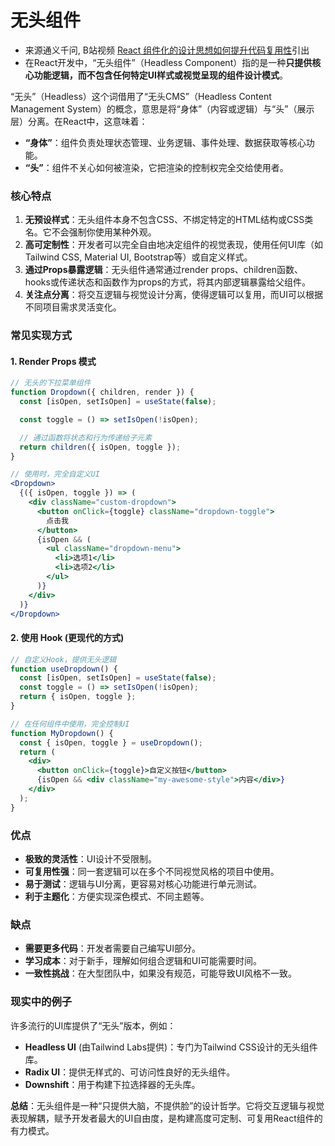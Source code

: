 # 无头组件
- 来源通义千问, B站视频 [React 组件化的设计思想如何提升代码复用性](https://www.bilibili.com/video/BV1XDHzzTEWF)引出
- 在React开发中，“无头组件”（Headless Component）指的是一种**只提供核心功能逻辑，而不包含任何特定UI样式或视觉呈现的组件设计模式**。

“无头”（Headless）这个词借用了“无头CMS”（Headless Content Management System）的概念，意思是将“身体”（内容或逻辑）与“头”（展示层）分离。在React中，这意味着：

*   **“身体”**：组件负责处理状态管理、业务逻辑、事件处理、数据获取等核心功能。
*   **“头”**：组件不关心如何被渲染，它把渲染的控制权完全交给使用者。

### 核心特点

1.  **无预设样式**：无头组件本身不包含CSS、不绑定特定的HTML结构或CSS类名。它不会强制你使用某种外观。
2.  **高可定制性**：开发者可以完全自由地决定组件的视觉表现，使用任何UI库（如Tailwind CSS, Material UI, Bootstrap等）或自定义样式。
3.  **通过Props暴露逻辑**：无头组件通常通过render props、children函数、hooks或传递状态和函数作为props的方式，将其内部逻辑暴露给父组件。
4.  **关注点分离**：将交互逻辑与视觉设计分离，使得逻辑可以复用，而UI可以根据不同项目需求灵活变化。

### 常见实现方式

#### 1. Render Props 模式
```jsx
// 无头的下拉菜单组件
function Dropdown({ children, render }) {
  const [isOpen, setIsOpen] = useState(false);

  const toggle = () => setIsOpen(!isOpen);

  // 通过函数将状态和行为传递给子元素
  return children({ isOpen, toggle });
}

// 使用时，完全自定义UI
<Dropdown>
  {({ isOpen, toggle }) => (
    <div className="custom-dropdown">
      <button onClick={toggle} className="dropdown-toggle">
        点击我
      </button>
      {isOpen && (
        <ul className="dropdown-menu">
          <li>选项1</li>
          <li>选项2</li>
        </ul>
      )}
    </div>
  )}
</Dropdown>
```

#### 2. 使用 Hook (更现代的方式)
```jsx
// 自定义Hook，提供无头逻辑
function useDropdown() {
  const [isOpen, setIsOpen] = useState(false);
  const toggle = () => setIsOpen(!isOpen);
  return { isOpen, toggle };
}

// 在任何组件中使用，完全控制UI
function MyDropdown() {
  const { isOpen, toggle } = useDropdown();
  return (
    <div>
      <button onClick={toggle}>自定义按钮</button>
      {isOpen && <div className="my-awesome-style">内容</div>}
    </div>
  );
}
```

### 优点

*   **极致的灵活性**：UI设计不受限制。
*   **可复用性强**：同一套逻辑可以在多个不同视觉风格的项目中使用。
*   **易于测试**：逻辑与UI分离，更容易对核心功能进行单元测试。
*   **利于主题化**：方便实现深色模式、不同主题等。

### 缺点

*   **需要更多代码**：开发者需要自己编写UI部分。
*   **学习成本**：对于新手，理解如何组合逻辑和UI可能需要时间。
*   **一致性挑战**：在大型团队中，如果没有规范，可能导致UI风格不一致。

### 现实中的例子

许多流行的UI库提供了“无头”版本，例如：
*   **Headless UI** (由Tailwind Labs提供)：专门为Tailwind CSS设计的无头组件库。
*   **Radix UI**：提供无样式的、可访问性良好的无头组件。
*   **Downshift**：用于构建下拉选择器的无头库。

**总结**：无头组件是一种“只提供大脑，不提供脸”的设计哲学。它将交互逻辑与视觉表现解耦，赋予开发者最大的UI自由度，是构建高度可定制、可复用React组件的有力模式。
